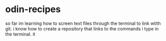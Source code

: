 # odin-recipes

so far im learning how to screen text files through the terminal to link wtith git. i know how to create a repository that links to the commands i type in the terminal. it 